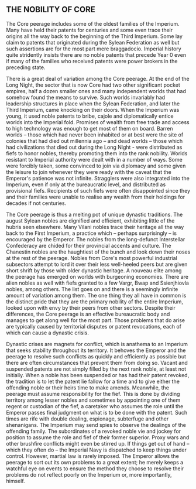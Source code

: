 ## THE NOBILITY OF CORE

The Core peerage includes some of the oldest families of the Imperium. Many have held their patents for centuries and some even trace their origins all the way back to the beginning of the Third Imperium. Some lay claim to patents that originated during the Sylean Federation as well but such assertions are for the most part mere braggadocio. Imperial history quite stridently insists there are no noble patents that precede Year 0 even if many of the families who received patents were power brokers in the preceding state.

There is a great deal of variation among the Core peerage. At the end of the Long Night, the sector that is now Core had two other significant pocket empires, half a dozen smaller ones and many independent worlds that had somehow found the means to survive. Such worlds invariably had leadership structures in place when the Sylean Federation, and later the Third Imperium, came knocking on their doors. When the Imperium was young, it used noble patents to bribe, cajole and diplomatically entice worlds into the Imperial fold. Promises of wealth from free trade and access to high technology was enough to get most of them on board. Barren worlds – those which had never been inhabited or at best were the site of colonies that had died out millennia ago – and dead worlds – those which had civilizations that died out during the Long Night - were distributed as fiefs to honor nobles, thereby promoting them into the rank nobility. Worlds resistant to Imperial authority were dealt with in a number of ways. Some were forcibly taken, some convinced to join via diplomacy and some given the leisure to join whenever they were ready with the caveat that the Emperor's patience was not infinite. Stragglers were also integrated into the Imperium, even if only at the bureaucratic level, and distributed as provisional fiefs. Recipients of such fiefs were often disappointed since they and their families were unable to realise any wealth from their holdings for decades if not centuries.

The Core peerage is thus a melting pot of unique dynastic traditions. The august Sylean nobles are dignified and efficient, exhibiting little of the hubris seen elsewhere. Many Vilani nobles trace their heritage all the way back to the First Imperium, a practice which – perhaps surprisingly – is encouraged by the Emperor. The nobles from the long-defunct Interstellar Confederacy are chided for their provincial accents and culture. The Chanestin nobles are the haughtiest of  the bunch and look down their noses at the rest of the peerage. Nobles from Core's most powerful industrial subsectors attempt to lord it over their less well-heeled peers but are given short shrift by those with older dynastic heritage. A nouveau elite among the peerage has emerged on worlds with burgeoning economies. There are alien nobles as well with fiefs granted to a few Vargr, Bwap and Ssienjhiovla nobles, among others. The list goes on and there is a seemingly infinite amount of variation among them. The one thing they all have in common is the distinct pride that they are the primary nobility of the entire Imperium, looked upon with envy by their peers from other sectors. Despite their differences, the Core peerage is an effective bureaucratic body and manages to get along well for the most part. Those problems that do arise are typically caused by territorial disputes or patent revocations, each of which can cause a dynastic crisis.

Dynastic crises are magnets for conflict, which is anathema to an Imperium that seeks stability throughout its territory. It behoves the Emperor and the peerage to resolve such conflicts as quickly and efficiently as possible but there are often circumstances that prevent them from doing so. Vacant and suspended patents are not simply filled by the next rank noble, at least not initially. When a noble has been suspended or has had their patent revoked, the tradition is to let the patent lie fallow for a time and to give either the offending noble or their heirs time to make amends. Meanwhile, the peerage must assume responsibility for the fief. This is done by dividing territory among lesser nobles and sometimes by appointing one of them regent or custodian of the fief, a caretaker who assumes the role until the Emperor passes final judgment on what is to be done with the patent. Such times are rife with double dealing, espionage, subterfuge and other shenanigans. The Imperium may send spies to observe the dealings of the offending family. The subordinates of a revoked noble vie and jockey for position to assume the role and fief of their former superior. Proxy wars and other brushfire conflicts might even be stirred up. If things get out of hand – which they often do – the Imperial Navy is dispatched to keep things under control. However, martial law is rarely imposed. The Emperor allows the peerage to sort out its own problems to a great extent; he merely keeps a watchful eye on events to ensure the method they choose to resolve their problems do not reflect poorly on the Imperium or, more importantly, himself.
